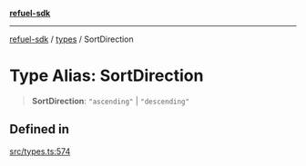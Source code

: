 [**refuel-sdk**](../../README.md)

***

[refuel-sdk](../../modules.md) / [types](../README.md) / SortDirection

# Type Alias: SortDirection

> **SortDirection**: `"ascending"` \| `"descending"`

## Defined in

[src/types.ts:574](https://github.com/refuel-ai/refuel-sdk/blob/4c2ff8dd3473ca3a77a7beb7cac6d4e017c1d0e0/src/types.ts#L574)
